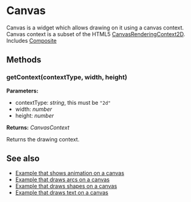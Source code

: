 ---
---
# Canvas
Canvas is a widget which allows drawing on it using a canvas context. Canvas context is a subset of the HTML5 [CanvasRenderingContext2D](https://developer.mozilla.org/en/docs/Web/API/CanvasRenderingContext2D).
Includes [Composite](Composite.md)

## Methods
### getContext(contextType, width, height)


**Parameters:**

- contextType: *string*, this must be `"2d"`
- width: *number*
- height: *number*

**Returns:** *CanvasContext*

Returns the drawing context.


## See also
- [Example that shows animation on a canvas](https://github.com/eclipsesource/tabris-js/blob/v1.1.0/examples/canvas/animation.js)
- [Example that draws arcs on a canvas](https://github.com/eclipsesource/tabris-js/blob/v1.1.0/examples/canvas/arc.js)
- [Example that draws shapes on a canvas](https://github.com/eclipsesource/tabris-js/blob/v1.1.0/examples/canvas/basic.js)
- [Example that draws text on a canvas](https://github.com/eclipsesource/tabris-js/blob/v1.1.0/examples/canvas/text.js)
